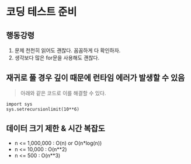 # 코딩 테스트 준비

## 행동강령
1. 문제 천천히 읽어도 괜찮다. 꼼꼼하게 다 확인하자.
2. 생각보다 많은 for문을 사용해도 괜찮다.

## 재귀로 풀 경우 깊이 때문에 런타임 에러가 발생할 수 있음
> 아래와 같은 코드로 이를 해결할 수 있다.
```
import sys
sys.setrecursionlimit(10**6)
```

## 데이터 크기 제한 & 시간 복잡도
- n <= 1,000,000        :       O(n) or O(n*log(n))
- n <= 10,000           :             O(n**2)
- n <= 500              :             O(n**3)
